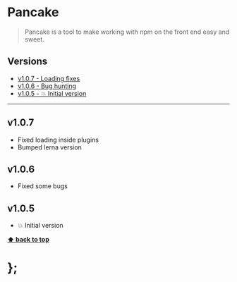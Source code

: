 Pancake
=======

> Pancake is a tool to make working with npm on the front end easy and sweet.


## Versions

* [v1.0.7 - Loading fixes](v107)
* [v1.0.6 - Bug hunting](v106)
* [v1.0.5 - 💥 Initial version](v105)


----------------------------------------------------------------------------------------------------------------------------------------------------------------


## v1.0.7

- Fixed loading inside plugins
- Bumped lerna version


## v1.0.6

- Fixed some bugs


## v1.0.5

- 💥 Initial version


**[⬆ back to top](#contents)**


# };
